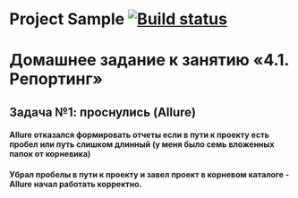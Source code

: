 # Project Sample [![Build status](https://ci.appveyor.com/api/projects/status/vcrby0xru5o1si7f/branch/main?svg=true)](https://ci.appveyor.com/project/MaratGP1967/deliverycardspatternsallur/branch/main)
# Домашнее задание к занятию «4.1. Репортинг»
## Задача №1: проснулись (Allure)
#### Allure отказался формировать отчеты если в пути к проекту есть пробел или путь слишком длинный (у меня было семь вложенных папок от корневика)
#### Убрал пробелы в пути к проекту и завел проект в корневом каталоге - Allure начал работать корректно.